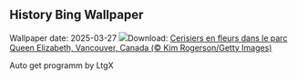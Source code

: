 ## History Bing Wallpaper
Wallpaper date: 2025-03-27
![](https://www.bing.com/th?id=OHR.Cherry25Blossom_FR-CA8168272462_UHD.jpg&w=1000)Download: [Cerisiers en fleurs dans le parc Queen Elizabeth, Vancouver, Canada (© Kim Rogerson/Getty Images)](https://www.bing.com/th?id=OHR.Cherry25Blossom_FR-CA8168272462_UHD.jpg)

Auto get programm by LtgX
